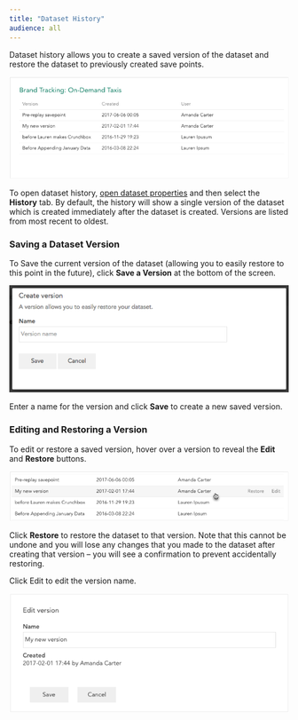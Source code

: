 ```yaml
---
title: "Dataset History"
audience: all
---
```


Dataset history allows you to create a saved version of the dataset and restore the dataset to previously created save points.

![](images/DatasetHistory.png)

To open dataset history, [open dataset properties](crunch_dataset-properties.html) and then select the **History** tab. By default, the history will show a single version of the dataset which is created immediately after the dataset is created. Versions are listed from most recent to oldest.

### Saving a Dataset Version

To Save the current version of the dataset (allowing you to easily restore to this point in the future), click **Save a Version** at the bottom of the screen.

![](images/SaveDatasetVersion.png)

Enter a name for the version and click **Save** to create a new saved version.

### Editing and Restoring a Version

To edit or restore a saved version, hover over a version to reveal the **Edit** and **Restore** buttons.

![](images/DsHistoryEditRestore.png)

Click **Restore** to restore the dataset to that version. Note that this cannot be undone and you will lose any changes that you made to the dataset after creating that version – you will see a confirmation to prevent accidentally restoring.

Click Edit to edit the version name.

![](images/DsHistoryEdit.png)
